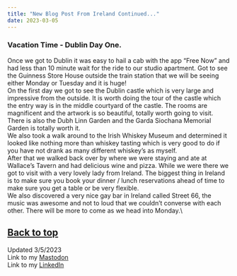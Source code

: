 ```yaml
---
title: "New Blog Post From Ireland Continued..."
date: 2023-03-05
---
```

### Vacation Time - Dublin Day One.  

Once we got to Dublin it was easy to hail a cab with the app “Free Now” and had less than 10 minute wait for the ride to our studio apartment. Got to see the Guinness Store House outside the train station that we will be seeing either Monday or Tuesday and it is huge!\
On the first day we got to see the Dublin castle which is very large and impressive from the outside. It is worth doing the tour of the castle which the entry way is in the middle courtyard of the castle. The rooms are magnificent and the artwork is so beautiful, totally worth going to visit. There is also the Dubh Linn Garden and the Garda Siochana Memorial Garden is totally worth it.\
We also took a walk around to the Irish Whiskey Museum and determined it looked like nothing more than whiskey tasting which is very good to do if you have not drank as many different whiskey’s as myself.\
After that we walked back over by where we were staying and ate at Wallace’s Tavern and had delicious wine and pizza. While we were there we got to visit with a very lovely lady from Ireland. The biggest thing in Ireland is to make sure you book your dinner / lunch reservations ahead of time to make sure you get a table or be very flexible.\
We also discovered a very nice gay bar in Ireland called Street 66, the music was awesome and not to loud that we couldn’t converse with each other. There will be more to come as we head into Monday.\

<a href="#top">Back to top</a> 
---
Updated 3/5/2023\
Link to my <a rel="me" href="https://tech.lgbt/@NathanHamblin_MI6">Mastodon</a>\
Link to my <a rel="me" href="https://www.linkedin.com/in/nathan-hamblin">LinkedIn</a>